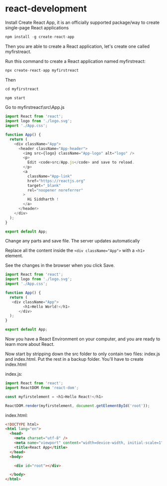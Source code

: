 # react-development

Install Create React App, it is an officially supported package/way to create single-page React applications

```python
npm install -g create-react-app
```

Then you are able to create a React application, let's create one called myfirstreact.

Run this command to create a React application named myfirstreact:

```python
npx create-react-app myfirstreact
```

Then

```python
cd myfirstreact

npm start
```

Go to myfirstreact\src\App.js

```javascript
import React from 'react';
import logo from './logo.svg';
import './App.css';

function App() {
  return (
    <div className="App">
      <header className="App-header">
        <img src={logo} className="App-logo" alt="logo" />
        <p>
          Edit <code>src/App.js</code> and save to reload.
        </p>
        <a
          className="App-link"
          href="https://reactjs.org"
          target="_blank"
          rel="noopener noreferrer"
        >
          Hi Siddharth !
        </a>
      </header>
    </div>
  );
}

export default App;
```

Change any parts and save file. The server updates automatically

Replace all the content inside the ```<div className="App">``` with a ```<h1>``` element.

See the changes in the browser when you click Save.

```javascript
import React from 'react';
import logo from './logo.svg';
import './App.css';

function App() {
  return (
   <div className="App">
        <h1>Hello World!</h1>
      </div>
  );
}

export default App;
```

Now you have a React Environment on your computer, and you are ready to learn more about React.

Now start by stripping down the src folder to only contain two files: index.js and index.html. Put the rest in a backup folder. You'll have to create index.html

index.js:

```javascript
import React from 'react';
import ReactDOM from 'react-dom';

const myfirstelement = <h1>Hello React!</h1>

ReactDOM.render(myfirstelement, document.getElementById('root'));
```
index.html:

```html
<!DOCTYPE html>
<html lang="en">
  <head>
    <meta charset="utf-8" />
    <meta name="viewport" content="width=device-width, initial-scale=1" />
    <title>React App</title>
  </head>
  <body>

    <div id="root"></div>

  </body>
</html>
```


